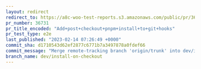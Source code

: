 ```yaml
---
layout: redirect
redirect_to: https://a8c-woo-test-reports.s3.amazonaws.com/public/pr/36731/e2e/index.html
pr_number: 36731
pr_title_encoded: "Add+post+checkout+pnpm+install+to+git+hooks"
pr_test_type: e2e
last_published: "2023-02-14 07:26:49 +0000"
commit_sha: d1710543d62ef2877c6771b7a3497878a0fdef66
commit_message: "Merge remote-tracking branch 'origin/trunk' into dev/install-on-checkout"
branch_name: dev/install-on-checkout
---
```

